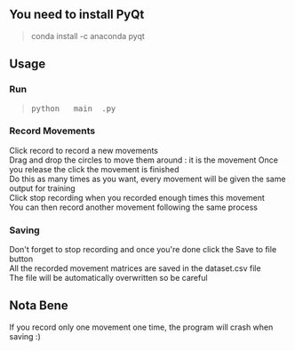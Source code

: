 ## You need to install PyQt  
>  conda install -c anaconda pyqt
## Usage
### Run
> <pre>python __main__.py</pre>
### Record Movements
Click record to record a new movements  
Drag and drop the circles to move them around : it is the movement
Once you release the click the movement is finished  
Do this as many times as you want, every movement will be given the same output for training  
Click stop recording when you recorded enough times this movement  
You can then record another movement following the same process
### Saving
Don't forget to stop recording and once you're done click the Save to file button  
All the recorded movement matrices are saved in the dataset.csv file  
The file will be automatically overwritten so be careful
## Nota Bene
If you record only one movement one time, the program will crash when saving :)
